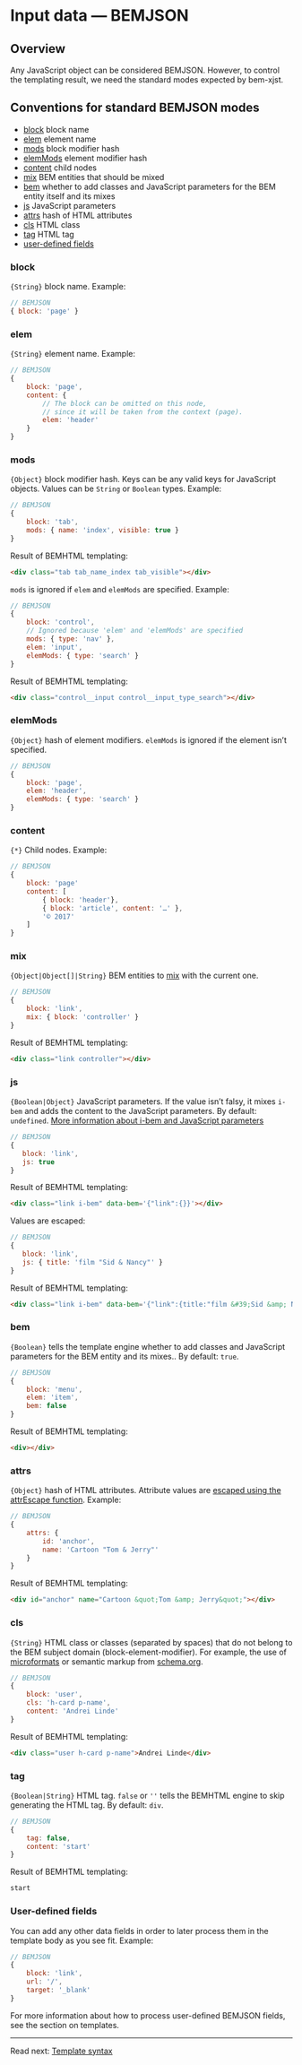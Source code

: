# Input data — BEMJSON

## Overview
Any JavaScript object can be considered BEMJSON. However, to control the
templating result, we need the standard modes expected by bem-xjst.

## Conventions for standard BEMJSON modes

* [block](#block) block name
* [elem](#elem) element name
* [mods](#mods) block modifier hash
* [elemMods](#elemmods) element modifier hash
* [content](#content) child nodes
* [mix](#mix) BEM entities that should be mixed
* [bem](#bem) whether to add classes and JavaScript parameters for the BEM entity itself and its mixes
* [js](#js) JavaScript parameters
* [attrs](#attrs) hash of HTML attributes
* [cls](#cls) HTML class
* [tag](#tag) HTML tag
* [user-defined fields](#user-defined-fields)


### block

`{String}` block name. Example:

```js
// BEMJSON
{ block: 'page' }
```

### elem
`{String}` element name. Example:
```js
// BEMJSON
{
    block: 'page',
    content: {
        // The block can be omitted on this node,
        // since it will be taken from the context (page).
        elem: 'header'
    }
}
```

### mods

`{Object}` block modifier hash. Keys can be any valid keys for JavaScript objects. Values can be `String` or `Boolean` types. Example:
```js
// BEMJSON
{
    block: 'tab',
    mods: { name: 'index', visible: true }
}
```
Result of BEMHTML templating:
```html
<div class="tab tab_name_index tab_visible"></div>
```


`mods` is ignored if `elem` and `elemMods` are specified. Example:
```js
// BEMJSON
{
    block: 'control',
    // Ignored because 'elem' and 'elemMods' are specified
    mods: { type: 'nav' },
    elem: 'input',
    elemMods: { type: 'search' }
}
```

Result of BEMHTML templating:
```html
<div class="control__input control__input_type_search"></div>
```


### elemMods

`{Object}` hash of element modifiers. `elemMods` is ignored if the element isn’t specified.
```js
// BEMJSON
{
    block: 'page',
    elem: 'header',
    elemMods: { type: 'search' }
}
```


### content

`{*}` Child nodes. Example:
```js
// BEMJSON
{
    block: 'page'
    content: [
        { block: 'header'},
        { block: 'article', content: '…' },
        '© 2017'
    ]
}
```


### mix

`{Object|Object[]|String}` BEM entities to [mix](https://en.bem.info/methodology/key-concepts/#mix) with the current one.
```js
// BEMJSON
{
    block: 'link',
    mix: { block: 'controller' }
}
```
Result of BEMHTML templating:
```html
<div class="link controller"></div>
```

### js

`{Boolean|Object}` JavaScript parameters. If the value isn’t falsy, it mixes `i-bem` and adds the content to the JavaScript parameters. By default: `undefined`. [More information about i-bem and JavaScript parameters](https://en.bem.info/technology/i-bem/v2/i-bem-js-params/#syntax-for-passing-parameters)
```js
// BEMJSON
{
   block: 'link',
   js: true
}
```
Result of BEMHTML templating:
```html
<div class="link i-bem" data-bem='{"link":{}}'></div>
```

Values are escaped:
```js
// BEMJSON
{
   block: 'link',
   js: { title: 'film "Sid & Nancy"' }
}
```
Result of BEMHTML templating:
```html
<div class="link i-bem" data-bem='{"link":{title:"film &#39;Sid &amp; Nancy&#39;"}}'></div>
```


### bem

`{Boolean}` tells the template engine whether to add classes and JavaScript parameters for the BEM entity and its mixes.. By default: `true`.
```js
// BEMJSON
{
    block: 'menu',
    elem: 'item',
    bem: false
}
```
Result of BEMHTML templating:
```html
<div></div>
```


### attrs

`{Object}` hash of HTML attributes. Attribute values are [escaped using the attrEscape function](6-templates-context.md#attrescape). Example:
```js
// BEMJSON
{
    attrs: {
        id: 'anchor',
        name: 'Cartoon "Tom & Jerry"'
    }
}
```
Result of BEMHTML templating:
```html
<div id="anchor" name="Cartoon &quot;Tom &amp; Jerry&quot;"></div>
```


### cls

`{String}` HTML class or classes (separated by spaces) that do not belong to the BEM subject domain (block-element-modifier). For example, the use of [microformats](http://microformats.org/) or semantic markup from [schema.org](https://schema.org/).

```js
// BEMJSON
{
    block: 'user',
    cls: 'h-card p-name',
    content: 'Andrei Linde'
}
```
Result of BEMHTML templating:
```html
<div class="user h-card p-name">Andrei Linde</div>
```


### tag

`{Boolean|String}` HTML tag. `false` or `''` tells the BEMHTML engine to skip generating the HTML tag. By default: `div`.

```js
// BEMJSON
{
    tag: false,
    content: 'start'
}
```
Result of BEMHTML templating:
```html
start
```


### User-defined fields

You can add any other data fields in order to later process them in the template body as you see fit. Example:
```js
// BEMJSON
{
    block: 'link',
    url: '/',
    target: '_blank'
}
```

For more information about how to process user-defined BEMJSON fields, see the section on templates.

***

Read next: [Template syntax](5-templates-syntax.md)
